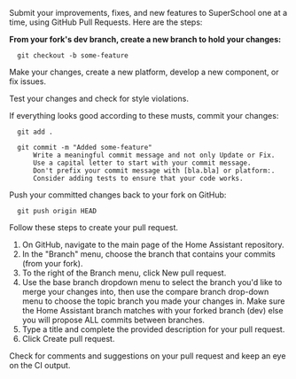 Submit your improvements, fixes, and new features to SuperSchool one at a time, using GitHub Pull Requests. Here are the steps:

**From your fork's dev branch, create a new branch to hold your changes:**
```
  git checkout -b some-feature
```
Make your changes, create a new platform, develop a new component, or fix issues.

Test your changes and check for style violations.

If everything looks good according to these musts, commit your changes:
```
  git add .

  git commit -m "Added some-feature"
      Write a meaningful commit message and not only Update or Fix.
      Use a capital letter to start with your commit message.
      Don't prefix your commit message with [bla.bla] or platform:.
      Consider adding tests to ensure that your code works.
```
Push your committed changes back to your fork on GitHub:
```
  git push origin HEAD
```
Follow these steps to create your pull request.
1. On GitHub, navigate to the main page of the Home Assistant repository.
2. In the "Branch" menu, choose the branch that contains your commits (from your fork).
3. To the right of the Branch menu, click New pull request.
4. Use the base branch dropdown menu to select the branch you'd like to merge your changes into, then use the compare branch drop-down menu to choose the topic branch you made your changes in. Make sure the Home Assistant branch matches with your forked branch (dev) else you will propose ALL commits between branches.
5. Type a title and complete the provided description for your pull request.
6. Click Create pull request.

Check for comments and suggestions on your pull request and keep an eye on the CI output.
